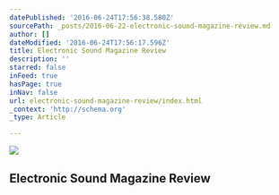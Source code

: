 ```yaml
---
datePublished: '2016-06-24T17:56:38.580Z'
sourcePath: _posts/2016-06-22-electronic-sound-magazine-review.md
author: []
dateModified: '2016-06-24T17:56:17.596Z'
title: Electronic Sound Magazine Review
description: ''
starred: false
inFeed: true
hasPage: true
inNav: false
url: electronic-sound-magazine-review/index.html
_context: 'http://schema.org'
_type: Article

---
```

![](https://the-grid-user-content.s3-us-west-2.amazonaws.com/2fa0fe2e-5e01-4c6e-b2d2-b857df68b48a.jpg)

## Electronic Sound Magazine Review